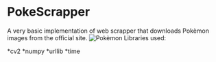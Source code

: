 # PokeScrapper
A very basic implementation of web scrapper that downloads Pokèmon images from the official site.
![Pokèmon](../pok.jpg)
Libraries used:

*cv2
*numpy
*urllib
*time
